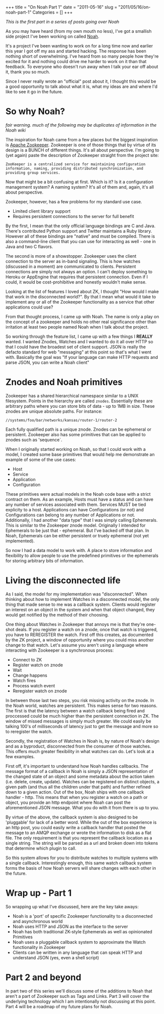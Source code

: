 +++
title = "On Noah Part 1"
date = "2011-05-16"
slug = "2011/05/16/on-noah-part-1"
Categories = []
+++

*This is the first part in a series of posts going over Noah*

As you may have heard (from my own mouth no less), I've got a smallish
side project I've been working on called
[Noah](https://github.com/lusis/Noah).

<!--more-->
It's a project I've been wanting to work on for a long time now and
earlier this year I got off my ass and started hacking. The response has
been nothing short of overwhelming. I've heard from so many people how
they're excited for it and nothing could drive me harder to work on it
than that feedback. To everyone who doesn't run away when I talk your
ear off about it, thank you so much.

Since I never really wrote an "official" post about it, I thought this
would be a good opportunity to talk about what it is, what my ideas are
and where I'd like to see it go in the future.

# So why Noah?

*fair warning. much of the following may be duplicates of information in
the Noah wiki*

The inspiration for Noah came from a few places but the biggest
inspiration is [Apache Zookeeper](http://goo.gl/WGCxY). Zookeeper is one
of those things that by virtue of its design is a BUNCH of different
things. It's all about perspective. I'm going to (yet again) paste the
description of Zookeeper straight from the project site:

    ZooKeeper is a centralized service for maintaining configuration information, naming, providing distributed synchronization, and providing group services.

Now that might be a bit confusing at first. Which is it? Is it a
configuration management system? A naming system? It's all of them and,
again, it's all about perspective.

Zookeeper, however, has a few problems for my standard use case.

-   Limited client library support
-   Requires persistent connections to the server for full benefit

By the first, I mean that the only official language bindings are C and
Java. There's contributed Python support and Twitter maintains a Ruby
library. However all of these bindings are "native" and must be
compiled. There is also a command-line client that you can use for
interacting as well - one in Java and two C flavors.

The second is more of a showstopper. Zookeeper uses the client
connection to the server as in-band signaling. This is how watches
(discussed in a moment) are communicated to clients. Persistent
connections are simply not always an option. I can't deploy something to
Heroku or AppEngine that requires that persistent connection. Even if I
could, it would be cost-prohibitive and honestly wouldn't make sense.

Looking at the list of features I loved about ZK, I thought "How would I
make that work in the disconnected world?". By that I mean what would it
take to implement any or all of the Zookeeper functionality as a service
that other applications could use?

From that thought process, I came up with Noah. The name is only a play
on the concept of a zookeeper and holds no other real significance other
than irritation at least two people named Noah when I talk about the
project.

So working through the feature list, I came up with a few things I
**REALLY** wanted. I wanted Znodes, Watches and I wanted to do it all
over HTTP so that I could have the broadest set of client support. JSON
is really the defacto standard for web "messaging" at this point so
that's what I went with. Basically the goal was "If your language can
make HTTP requests and parse JSON, you can write a Noah client"

# Znodes and Noah primitives

Zookeeper has a shared hierarchical namespace similar to a UNIX
filesystem. Points in the hierarchy are called `znodes`. Essentially
these are arbitrary paths where you can store bits of data - up to 1MB
in size. These znodes are unique absolute paths. For instance:


	//systems/foo/bar/networks/kansas/router-1/router-2

Each fully qualified path is a unique znode. Znodes can be ephemeral or
persistent. Zookeeper also has some primitives that can be applied to
znodes such as 'sequence`.

When I originally started working on Noah, so that I could work with a
model, I created some base primitives that would help me demonstrate an
example of some of the use cases:

-   Host
-   Service
-   Application
-   Configuration

These primitives were actual models in the Noah code base with a strict
contract on them. As an example, Hosts must have a status and can have
any number of services associated with them. Services MUST be tied
explicity to a host. Applications can have Configurations (or not) and
Configurations can belong to any number of Applications or not.
Additionally, I had another "data type" that I was simply calling
Ephemerals. This is similar to the Zookeeper znode model. Originally I
intended for Ephemerals to be just that - ephemeral. But I've backed off
that plan. In Noah, Ephemerals can be either persistent or truely
ephemeral (not yet implemented).

So now I had a data model to work with. A place to store information and
flexibility to allow people to use the predefined primitives or the
ephemerals for storing arbitrary bits of information.

# Living the disconnected life

As I said, the model for my implementation was "disconnected". When
thinking about how to implement Watches in a disconnected model, the
only thing that made sense to me was a callback system. Clients would
register an interest on an object in the system and when that object
changed, they would get notified by the method of their choosing.

One thing about Watches in Zookeeper that annoys me is that they're
one-shot deals. If you register a watch on a znode, once that watch is
triggered, you have to REREGISTER the watch. First off this creates, as
documented by the ZK project, a window of opportunity where you could
miss another change to that watch. Let's assume you aren't using a
language where interacting with Zookeeper is a synchronous process:

-   Connect to ZK
-   Register watch on znode
-   Wait
-   Change happens
-   Watch fires
-   Process watch event
-   Reregister watch on znode

In between those last two steps, you risk missing activity on the znode.
In the Noah world, watches are persistent. This makes sense for two
reasons. The first is that the latency between a watch callback being
fired and proccessed could be much higher than the persistent connection
in ZK. The window of missed messages is simply much greater. We could
easily be talking 100's of milliseconds of latency just to get the
message and more so to reregister the watch.

Secondly, the registration of Watches in Noah is, by nature of Noah's
design and as a byproduct, disconnected from the consumer of those
watches. This offers much greater flexibility in what watches can do.
Let's look at a few examples.

First off, it's important to understand how Noah handles callbacks. The
message format of a callback in Noah is simply a JSON representation of
the changed state of an object and some metadata about the action taken
(i.e. delete, create, update). Watches can be registered on distinct
objects, a given path (and thus all the children under that path) and
further refined down to a given action. Out of the box, Noah ships with
one callback handler - http. This means that when you register a watch
on a path or object, you provide an http endpoint where Noah can post
the aforementioned JSON message. What you do with it from there is up to
you.

By virtue of the above, the callback system is also designed to be
'pluggable' for lack of a better word. While the out of the box
experience is an http post, you could easily write a callback handler
that posted the message to an AMQP exchange or wrote the information to
disk as a flat file. The only requirement is that you represent the
callback location as a single string. The string will be parsed as a url
and broken down into tokens that determine which plugin to call.

So this system allows for you to distribute watches to multiple systems
with a single callback. Interestingly enough, this same watch callback
system forms the basis of how Noah servers will share changes with each
other in the future.

# Wrap up - Part 1

So wrapping up what I've discussed, here are the key take aways:

-   Noah is a 'port' of specific Zookeeper functionality to a
    disconnected and asynchronous world
-   Noah uses HTTP and JSON as the interface to the server
-   Noah has both traditional ZK-style Ephemerals as well as opinionated
    Primitives
-   Noah uses a pluggable callback system to approximate the Watch
    functionality in Zookeeper
-   Clients can be written in any language that can speak HTTP and
    understand JSON (yes, even a shell script)

# Part 2 and beyond

In part two of this series we'll discuss some of the additions to Noah
that aren't a part of Zookeeper such as Tags and Links. Part 3 will
cover the underlying technology which I am intentionally not discussing
at this point. Part 4 will be a roadmap of my future plans for Noah.
